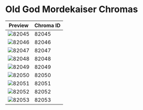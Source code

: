 # Old God Mordekaiser Chromas

| Preview | Chroma ID |
|---------|-----------|
| ![82045](https://raw.communitydragon.org/latest/plugins/rcp-be-lol-game-data/global/default/v1/champion-chroma-images/82/82045.png) | 82045 |
| ![82046](https://raw.communitydragon.org/latest/plugins/rcp-be-lol-game-data/global/default/v1/champion-chroma-images/82/82046.png) | 82046 |
| ![82047](https://raw.communitydragon.org/latest/plugins/rcp-be-lol-game-data/global/default/v1/champion-chroma-images/82/82047.png) | 82047 |
| ![82048](https://raw.communitydragon.org/latest/plugins/rcp-be-lol-game-data/global/default/v1/champion-chroma-images/82/82048.png) | 82048 |
| ![82049](https://raw.communitydragon.org/latest/plugins/rcp-be-lol-game-data/global/default/v1/champion-chroma-images/82/82049.png) | 82049 |
| ![82050](https://raw.communitydragon.org/latest/plugins/rcp-be-lol-game-data/global/default/v1/champion-chroma-images/82/82050.png) | 82050 |
| ![82051](https://raw.communitydragon.org/latest/plugins/rcp-be-lol-game-data/global/default/v1/champion-chroma-images/82/82051.png) | 82051 |
| ![82052](https://raw.communitydragon.org/latest/plugins/rcp-be-lol-game-data/global/default/v1/champion-chroma-images/82/82052.png) | 82052 |
| ![82053](https://raw.communitydragon.org/latest/plugins/rcp-be-lol-game-data/global/default/v1/champion-chroma-images/82/82053.png) | 82053 |